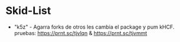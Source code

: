 # Skid-List

* "k5z" - Agarra forks de otros les cambia el package y pum kHCF. pruebas: https://prnt.sc/tjvlqn & https://prnt.sc/tjvmmt
